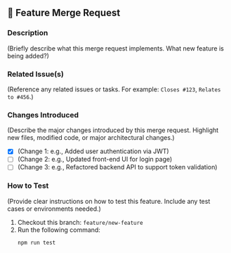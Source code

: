 ## 🚀 Feature Merge Request

### **Description**
(Briefly describe what this merge request implements. What new feature is being added?)

### **Related Issue(s)**
(Reference any related issues or tasks. For example: `Closes #123`, `Relates to #456`.)

### **Changes Introduced**
(Describe the major changes introduced by this merge request. Highlight new files, modified code, or major architectural changes.)

- [x] (Change 1: e.g., Added user authentication via JWT)
- [ ] (Change 2: e.g., Updated front-end UI for login page)
- [ ] (Change 3: e.g., Refactored backend API to support token validation)

### **How to Test**
(Provide clear instructions on how to test this feature. Include any test cases or environments needed.)
1. Checkout this branch: `feature/new-feature`
2. Run the following command:
   ```bash
   npm run test